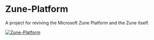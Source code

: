 # Zune-Platform
A project for reviving the Microsoft Zune Platform and the Zune itself.
<p><a href="https://ibb.co/1XGBcV6"> <img src="https://i.ibb.co/QHvh0Bd/Zune-Platform.png" alt="Zune-Platform" border="0"/> </a></p>
